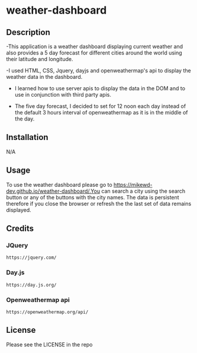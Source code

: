 # weather-dashboard

## Description

-This application is a weather dashboard displaying current weather and also provides a 5 day forecast for different cities around the world using their latitude and longitude.

-I used HTML, CSS, Jquery, dayjs and openweathermap's api to display the weather data in the dashboard.

- I learned how to use server apis to display the data in the DOM and to use in conjunction with third party apis.

- The five day forecast,  I decided to set for 12 noon each day instead of the default 3 hours interval of openweathermap as it is in the middle of the day.

## Installation

N/A

## Usage

To use the weather dashboard please go to https://mikewd-dev.github.io/weather-dashboard/.You can search a city using the search button or any of the buttons with the city names. The data is persistent therefore if you close the browser or refresh the the last set of data remains displayed.

## Credits

### JQuery
    https://jquery.com/

### Day.js
    https://day.js.org/

### Openweathermap api
    https://openweathermap.org/api/

## License

Please see the LICENSE in the repo
